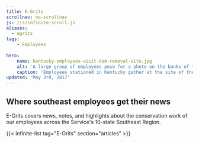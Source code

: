 ```yaml
---
title: E-Grits
scrollnav: no-scrollnav
js: /js/infinite-scroll.js
aliases:
  - egrits
tags:
    - Employees
    
hero:
    name: kentucky-employees-visit-dam-removal-site.jpg
    alt: 'A large group of employees pose for a photo on the banks of the Green River.'
    caption: 'Employees stationed in Kentucky gather at the site of the lock and dam number 6 on the Green River near Mammoth Cave National Park.  Photo by Robert Herndon, USFWS.'
updated: 'May 3rd, 2017'
---
```


## Where southeast employees get their news

E-Grits covers news, notes, and highlights about the conservation work of our employees across the Service's 10-state Southeast Region. 

{{< infinite-list tag="E-Grits" section="articles" >}}
